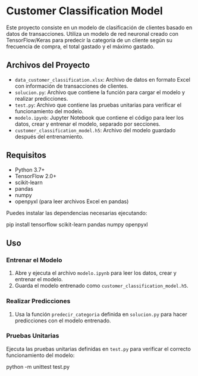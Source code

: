 # Customer Classification Model

Este proyecto consiste en un modelo de clasificación de clientes basado en datos de transacciones. Utiliza un modelo de red neuronal creado con TensorFlow/Keras para predecir la categoría de un cliente según su frecuencia de compra, el total gastado y el máximo gastado.

## Archivos del Proyecto

- `data_customer_classification.xlsx`: Archivo de datos en formato Excel con información de transacciones de clientes.
- `solucion.py`: Archivo que contiene la función para cargar el modelo y realizar predicciones.
- `test.py`: Archivo que contiene las pruebas unitarias para verificar el funcionamiento del modelo.
- `modelo.ipynb`: Jupyter Notebook que contiene el código para leer los datos, crear y entrenar el modelo, separado por secciones.
- `customer_classification_model.h5`: Archivo del modelo guardado después del entrenamiento.

## Requisitos

- Python 3.7+
- TensorFlow 2.0+
- scikit-learn
- pandas
- numpy
- openpyxl (para leer archivos Excel en pandas)

Puedes instalar las dependencias necesarias ejecutando:

pip install tensorflow scikit-learn pandas numpy openpyxl

## Uso

### Entrenar el Modelo

1. Abre y ejecuta el archivo `modelo.ipynb` para leer los datos, crear y entrenar el modelo.
2. Guarda el modelo entrenado como `customer_classification_model.h5`.

### Realizar Predicciones

1. Usa la función `predecir_categoria` definida en `solucion.py` para hacer predicciones con el modelo entrenado.

### Pruebas Unitarias

Ejecuta las pruebas unitarias definidas en `test.py` para verificar el correcto funcionamiento del modelo:

python -m unittest test.py
